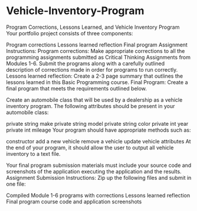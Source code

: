 # Vehicle-Inventory-Program
Program Corrections, Lessons Learned, and Vehicle Inventory Program
Your portfolio project consists of three components:

Program corrections
Lessons learned reflection
Final program
Assignment Instructions:
Program corrections:
Make appropriate corrections to all the programming assignments submitted as Critical Thinking Assignments from Modules 1-6.
Submit the programs along with a carefully outlined description of corrections made in order for programs to run correctly.
Lessons learned reflection:
Create a 2-3 page summary that outlines the lessons learned in this Basic Programming course.
Final Program:
Create a final program that meets the requirements outlined below.

Create an automobile class that will be used by a dealership as a vehicle inventory program. The following attributes should be present in your automobile class:

private string make
private string model
private string color
private int year
private int mileage
Your program should have appropriate methods such as:

constructor
add a new vehicle
remove a vehicle
update vehicle attributes
At the end of your program, it should allow the user to output all vehicle inventory to a text file.

Your final program submission materials must include your source code and screenshots of the application executing the application and the results.
Assignment Submission Instructions:
Zip up the following files and submit in one file:

Compiled Module 1-6 programs with corrections
Lessons learned reflection
Final program course code and application screenshots
